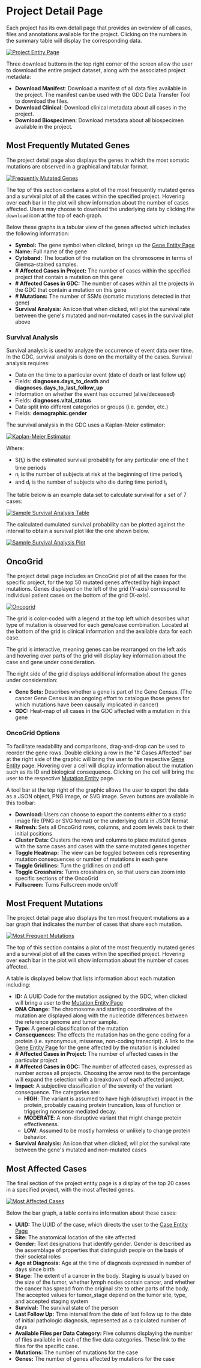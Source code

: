 # Project Detail Page

Each project has its own detail page that provides an overview of all cases, files and annotations available for the project. Clicking on the numbers in the summary table will display the corresponding data.

[![Project Entity Page](images/gdc-project-entity-page.png)](images/gdc-project-entity-page.png "Click to see the full image.")

Three download buttons in the top right corner of the screen allow the user to download the entire project dataset, along with the associated project metadata:

* __Download Manifest__: Download a manifest of all data files available in the project. The manifest can be used with the GDC Data Transfer Tool to download the files.
* __Download Clinical__: Download clinical metadata about all cases in the project.
* __Download Biospecimen__: Download metadata about all biospecimen available in the project.

## Most Frequently Mutated Genes

The project detail page also displays the genes in which the most somatic mutations are observed in a graphical and tabular format.

[![Frequently Mutated Genes](images/gdc-frequently-mutated-genes.png)](images/gdc-frequently-mutated-genes.png "Click to see the full image.")

The top of this section contains a plot of the most frequently mutated genes and a survival plot of all the cases within the specified project.  Hovering over each bar in the plot will show information about the number of cases affected. Users may choose to download the underlying data by clicking the `download` icon at the top of each graph.

Below these graphs is a tabular view of the genes affected which includes the following information:

* __Symbol:__ The gene symbol when clicked, brings up the [Gene Entity Page](GeneEntity.md)
* __Name:__ Full name of the gene
* __Cytoband:__ The location of the mutation on the chromosome in terms of Giemsa-stained samples.
* __# Affected Cases in Project:__ The number of cases within the specified project that contain a mutation on this gene
* __# Affected Cases in GDC:__ The number of cases within all the projects in the GDC that contain a mutation on this gene
* __# Mutations:__ The number of SSMs (somatic mutations detected in that gene)
* __Survival Analysis:__ An icon that when clicked, will plot the survival rate between the gene's mutated and non-mutated cases in the survival plot above

### Survival Analysis

Survival analysis is used to analyze the occurrence of event data over time.  In the GDC, survival analysis is done on the mortality of the cases.  Survival analysis requires:

*  Data on the time to a particular event (date of death or last follow up)
  * Fields:  __diagnoses.days_to_death__ and __diagnoses.days_to_last_follow_up__
*  Information on whether the event has occurred (alive/deceased)
  * Fields:  __diagnoses.vital_status__
*  Data split into different categories or groups (i.e. gender, etc.)
  * Fields:  __demographic.gender__

The survival analysis in the GDC uses a Kaplan-Meier estimator:

[![Kaplan-Meier Estimator](images/gdc-kaplan-meier-estimator.png)](images/gdc-kaplan-meier-estimator "Click to see the full image.")

Where:

 * S(t<sub>i</sub>) is the estimated survival probability for any particular one of the t time periods
 * n<sub>i</sub> is the number of subjects at risk at the beginning of time period t<sub>i</sub>
 * and d<sub>i</sub> is the number of subjects who die during time period t<sub>i</sub>

The table below is an example data set to calculate survival for a set of 7 cases:

[![Sample Survival Analysis Table](images/gdc-sample-survival-table.png)](images/gdc-sample-survival-table.png "Click to see the full image.")

The calculated cumulated survival probability can be plotted against the interval to obtain a survival plot like the one shown below.

[![Sample Survival Analysis Plot](images/gdc-survival-plot.png)](images/gdc-survival-plot.png "Click to see the full image.")


## OncoGrid

The project detail page includes an OncoGrid plot of all the cases for the specific project, for the top 50 mutated genes affected by high impact mutations.  Genes displayed on the left of the grid (Y-axis) correspond to individual patient cases on the bottom of the grid (X-axis).  

[![Oncogrid](images/gdc-oncogrid.png)](images/gdc-oncogrid.png "Click to see the full image.")

The grid is color-coded with a legend at the top left which describes what type of mutation is observed for each gene/case combination. Located at the bottom of the grid is clinical information and the available data for each case.

The grid is interactive, meaning genes can be rearranged on the left axis and hovering over parts of the grid will display key information about the case and gene under consideration.

The right side of the grid displays additional information about the genes under consideration:

* __Gene Sets:__ Describes whether a gene is part of the Gene Census.  (The cancer Gene Census is an ongoing effort to catalogue those genes for which mutations have been causally implicated in cancer)
* __GDC:__ Heat-map of all cases in the GDC affected with a mutation in this gene

### OncoGrid Options

To facilitate readability and comparisons, drag-and-drop can be used to reorder the gene rows.  Double clicking a row in the "# Cases Affected" bar at the right side of the graphic will bring the user to the respective [Gene Entity](GeneEntity.md) page. Hovering over a cell will display information about the mutation such as its ID and biological consequence. Clicking on the cell will bring the user to the respective [Mutation Entity](MutationEntity.md) page.  

A tool bar at the top right of the graphic allows the user to export the data as a JSON object, PNG image, or SVG image.  Seven buttons are available in this toolbar:

* __Download:__ Users can choose to export the contents either to a static image file (PNG or SVG format) or the underlying data in JSON format
* __Refresh:__ Sets all OncoGrid rows, columns, and zoom levels back to their initial positions
* __Cluster Data:__ Clusters the rows and columns to place mutated genes with the same cases and cases with the same mutated genes together
* __Toggle Heatmap:__ The view can be toggled between cells representing mutation consequences or number of mutations in each gene
* __Toggle Gridlines:__ Turn the gridlines on and off
* __Toggle Crosshairs:__ Turns crosshairs on, so that users can zoom into specific sections of the OncoGrid
* __Fullscreen:__ Turns Fullscreen mode on/off

## Most Frequent Mutations
The project detail page also displays the ten most frequent mutations as a bar graph that indicates the number of cases that share each mutation.  

[![Most Frequent Mutations](images/gdc-frequent-mutations.png)](images/gdc-frequent-mutations.png "Click to see the full image.")

The top of this section contains a plot of the most frequently mutated genes and a survival plot of all the cases within the specified project.  Hovering over each bar in the plot will show information about the number of cases affected.

A table is displayed below that lists information about each mutation including:

* __ID:__ A UUID Code for the mutation assigned by the GDC, when clicked will bring a user to the [Mutation Entity Page](MutationEntity.md)
* __DNA Change:__ The chromosome and starting coordinates of the mutation are displayed along with the nucleotide differences between the reference genome and tumor sample.  
* __Type:__ A general classification of the mutation
* __Consequences:__ The effects the mutation has on the gene coding for a protein (i.e. synonymous, missense, non-coding transcript).  A link to the [Gene Entity Page](GeneEntity.md) for the gene affected by the mutation is included
* __# Affected Cases in Project:__ The number of affected cases in the particular project
* __# Affected Cases in GDC:__ The number of affected cases, expressed as number across all projects. Choosing the arrow next to the percentage will expand the selection with a breakdown of each affected project.
* __Impact:__ A subjective classification of the severity of the variant consequence. The categories are:
    * __HIGH__: The variant is assumed to have high (disruptive) impact in the protein, probably causing protein truncation, loss of function or triggering nonsense mediated decay.
    * __MODERATE__: A non-disruptive variant that might change protein effectiveness.
    * __LOW__: Assumed to be mostly harmless or unlikely to change protein behavior.
* __Survival Analysis:__ An icon that when clicked, will plot the survival rate between the gene's mutated and non-mutated cases

## Most Affected Cases

The final section of the project entity page is a display of the top 20 cases in a specified project, with the most affected genes.

[![Most Affected Cases](images/gdc-most-affected-cases.png)](images/gdc-most-affected-cases.png "Click to see the full image.")

Below the bar graph, a table contains information about these cases:

* __UUID:__ The UUID of the case, which directs the user to the [Case Entity  Page](docs/Data_Portal/Users_Guide/Cases_and_Files.md#case-detail-page)
* __Site:__  The anatomical location of the site affected
* __Gender:__ Text designations that identify gender. Gender is described as the assemblage of properties that distinguish people on the basis of their societal roles
* __Age at Diagnosis:__ Age at the time of diagnosis expressed in number of days since birth
* __Stage:__ The extent of a cancer in the body. Staging is usually based on the size of the tumor, whether lymph nodes contain cancer, and whether the cancer has spread from the original site to other parts of the body. The accepted values for tumor_stage depend on the tumor site, type, and accepted staging system
* __Survival:__ The survival state of the person
* __Last Follow Up:__ Time interval from the date of last follow up to the date of initial pathologic diagnosis, represented as a calculated number of days
* __Available Files per Data Category:__ Five columns displaying the number of files available in each of the five data categories.  These link to the files for the specific case.
* __Mutations:__ The number of mutations for the case
* __Genes:__ The number of genes affected by mutations for the case
